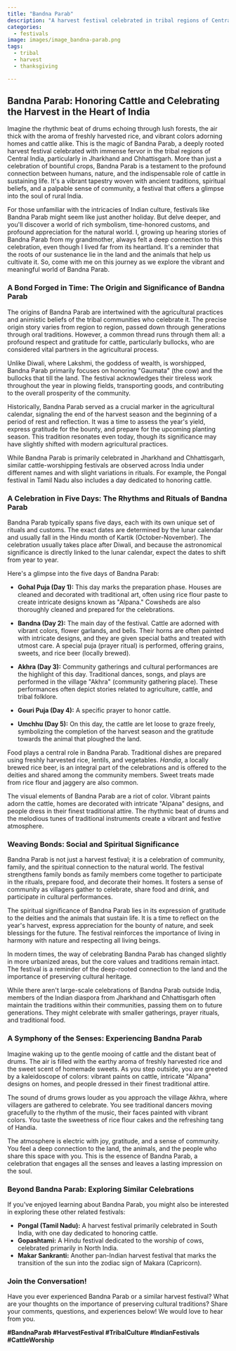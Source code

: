 ```yaml
---
title: "Bandna Parab"
description: "A harvest festival celebrated in tribal regions of Central India, especially in parts of Jharkhand and Chhattisgarh."
categories:
  - festivals
image: images/image_bandna-parab.png
tags:
  - tribal
  - harvest
  - thanksgiving

---
```


## Bandna Parab: Honoring Cattle and Celebrating the Harvest in the Heart of India

Imagine the rhythmic beat of drums echoing through lush forests, the air thick with the aroma of freshly harvested rice, and vibrant colors adorning homes and cattle alike. This is the magic of Bandna Parab, a deeply rooted harvest festival celebrated with immense fervor in the tribal regions of Central India, particularly in Jharkhand and Chhattisgarh. More than just a celebration of bountiful crops, Bandna Parab is a testament to the profound connection between humans, nature, and the indispensable role of cattle in sustaining life. It's a vibrant tapestry woven with ancient traditions, spiritual beliefs, and a palpable sense of community, a festival that offers a glimpse into the soul of rural India.

For those unfamiliar with the intricacies of Indian culture, festivals like Bandna Parab might seem like just another holiday. But delve deeper, and you'll discover a world of rich symbolism, time-honored customs, and profound appreciation for the natural world. I, growing up hearing stories of Bandna Parab from my grandmother, always felt a deep connection to this celebration, even though I lived far from its heartland. It's a reminder that the roots of our sustenance lie in the land and the animals that help us cultivate it. So, come with me on this journey as we explore the vibrant and meaningful world of Bandna Parab.

### A Bond Forged in Time: The Origin and Significance of Bandna Parab

The origins of Bandna Parab are intertwined with the agricultural practices and animistic beliefs of the tribal communities who celebrate it. The precise origin story varies from region to region, passed down through generations through oral traditions. However, a common thread runs through them all: a profound respect and gratitude for cattle, particularly bullocks, who are considered vital partners in the agricultural process.

Unlike Diwali, where Lakshmi, the goddess of wealth, is worshipped, Bandna Parab primarily focuses on honoring "Gaumata" (the cow) and the bullocks that till the land. The festival acknowledges their tireless work throughout the year in plowing fields, transporting goods, and contributing to the overall prosperity of the community.

Historically, Bandna Parab served as a crucial marker in the agricultural calendar, signaling the end of the harvest season and the beginning of a period of rest and reflection. It was a time to assess the year's yield, express gratitude for the bounty, and prepare for the upcoming planting season. This tradition resonates even today, though its significance may have slightly shifted with modern agricultural practices.

While Bandna Parab is primarily celebrated in Jharkhand and Chhattisgarh, similar cattle-worshipping festivals are observed across India under different names and with slight variations in rituals. For example, the Pongal festival in Tamil Nadu also includes a day dedicated to honoring cattle.

### A Celebration in Five Days: The Rhythms and Rituals of Bandna Parab

Bandna Parab typically spans five days, each with its own unique set of rituals and customs. The exact dates are determined by the lunar calendar and usually fall in the Hindu month of Kartik (October-November). The celebration usually takes place after Diwali, and because the astronomical significance is directly linked to the lunar calendar, expect the dates to shift from year to year.

Here's a glimpse into the five days of Bandna Parab:

*   **Gohal Puja (Day 1):** This day marks the preparation phase. Houses are cleaned and decorated with traditional art, often using rice flour paste to create intricate designs known as "Alpana." Cowsheds are also thoroughly cleaned and prepared for the celebrations.

*   **Bandna (Day 2):** The main day of the festival. Cattle are adorned with vibrant colors, flower garlands, and bells. Their horns are often painted with intricate designs, and they are given special baths and treated with utmost care. A special puja (prayer ritual) is performed, offering grains, sweets, and rice beer (locally brewed).

*   **Akhra (Day 3):** Community gatherings and cultural performances are the highlight of this day. Traditional dances, songs, and plays are performed in the village "Akhra" (community gathering place). These performances often depict stories related to agriculture, cattle, and tribal folklore.

*   **Gouri Puja (Day 4):** A specific prayer to honor cattle.

*   **Umchhu (Day 5):** On this day, the cattle are let loose to graze freely, symbolizing the completion of the harvest season and the gratitude towards the animal that ploughed the land.

Food plays a central role in Bandna Parab. Traditional dishes are prepared using freshly harvested rice, lentils, and vegetables. *Handia*, a locally brewed rice beer, is an integral part of the celebrations and is offered to the deities and shared among the community members. Sweet treats made from rice flour and jaggery are also common.

The visual elements of Bandna Parab are a riot of color. Vibrant paints adorn the cattle, homes are decorated with intricate "Alpana" designs, and people dress in their finest traditional attire. The rhythmic beat of drums and the melodious tunes of traditional instruments create a vibrant and festive atmosphere.

### Weaving Bonds: Social and Spiritual Significance

Bandna Parab is not just a harvest festival; it is a celebration of community, family, and the spiritual connection to the natural world. The festival strengthens family bonds as family members come together to participate in the rituals, prepare food, and decorate their homes. It fosters a sense of community as villagers gather to celebrate, share food and drink, and participate in cultural performances.

The spiritual significance of Bandna Parab lies in its expression of gratitude to the deities and the animals that sustain life. It is a time to reflect on the year's harvest, express appreciation for the bounty of nature, and seek blessings for the future. The festival reinforces the importance of living in harmony with nature and respecting all living beings.

In modern times, the way of celebrating Bandna Parab has changed slightly in more urbanized areas, but the core values and traditions remain intact. The festival is a reminder of the deep-rooted connection to the land and the importance of preserving cultural heritage.

While there aren't large-scale celebrations of Bandna Parab outside India, members of the Indian diaspora from Jharkhand and Chhattisgarh often maintain the traditions within their communities, passing them on to future generations. They might celebrate with smaller gatherings, prayer rituals, and traditional food.

### A Symphony of the Senses: Experiencing Bandna Parab

Imagine waking up to the gentle mooing of cattle and the distant beat of drums. The air is filled with the earthy aroma of freshly harvested rice and the sweet scent of homemade sweets. As you step outside, you are greeted by a kaleidoscope of colors: vibrant paints on cattle, intricate "Alpana" designs on homes, and people dressed in their finest traditional attire.

The sound of drums grows louder as you approach the village Akhra, where villagers are gathered to celebrate. You see traditional dancers moving gracefully to the rhythm of the music, their faces painted with vibrant colors. You taste the sweetness of rice flour cakes and the refreshing tang of Handia.

The atmosphere is electric with joy, gratitude, and a sense of community. You feel a deep connection to the land, the animals, and the people who share this space with you. This is the essence of Bandna Parab, a celebration that engages all the senses and leaves a lasting impression on the soul.

### Beyond Bandna Parab: Exploring Similar Celebrations

If you've enjoyed learning about Bandna Parab, you might also be interested in exploring these other related festivals:

*   **Pongal (Tamil Nadu):** A harvest festival primarily celebrated in South India, with one day dedicated to honoring cattle.
*   **Gopashtami:** A Hindu festival dedicated to the worship of cows, celebrated primarily in North India.
*   **Makar Sankranti:** Another pan-Indian harvest festival that marks the transition of the sun into the zodiac sign of Makara (Capricorn).

### Join the Conversation!

Have you ever experienced Bandna Parab or a similar harvest festival? What are your thoughts on the importance of preserving cultural traditions? Share your comments, questions, and experiences below! We would love to hear from you.

**#BandnaParab #HarvestFestival #TribalCulture #IndianFestivals #CattleWorship**


